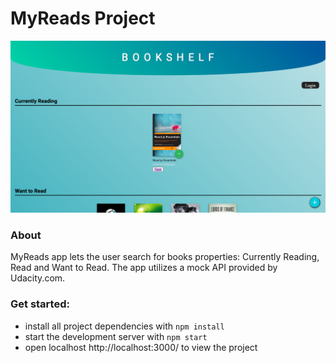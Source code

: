 # MyReads Project

![APP IMAGE](/image.png)

### About


MyReads app lets the user search for books
properties:
Currently Reading, Read and Want to Read.
The app utilizes a mock API provided by Udacity.com.

### Get started:

* install all project dependencies with `npm install`
* start the development server with `npm start`
* open localhost http://localhost:3000/ to view the project
